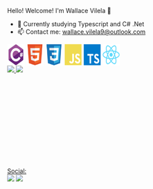 Hello! Welcome! I'm Wallace Vilela 👋
 
- 🌱 Currently studying Typescript and C# .Net
- 📫 Contact me: wallace.vilela9@outlook.com

<div style="display:block">
  <img align="center" alt="Csharp" height="50px" width="40px" src="https://raw.githubusercontent.com/devicons/devicon/master/icons/csharp/csharp-original.svg">
  <img align="center" alt="HTML" height="50px" width="40px" src="https://raw.githubusercontent.com/devicons/devicon/master/icons/html5/html5-original.svg">
  <img align="center" alt="-CSS" height="50px" width="40px" src="https://raw.githubusercontent.com/devicons/devicon/master/icons/css3/css3-original.svg">
  <img align="center" alt="Js" height="50px" width="40px" src="https://raw.githubusercontent.com/devicons/devicon/master/icons/javascript/javascript-plain.svg">
  <img align="center" alt="Ts" height="50px" width="40px" src="https://raw.githubusercontent.com/devicons/devicon/master/icons/typescript/typescript-plain.svg">
  <img align="center" alt="React" height="50px" width="40px" src="https://raw.githubusercontent.com/devicons/devicon/master/icons/react/react-original.svg">
</div>

<div>
  <a href="https://github.com/wallacevilela7">
  <img height="150em" src="https://github-readme-stats.vercel.app/api?username=wallacevilela7&show_icons=true&theme=aura_dark&include_all_commits=true&count_private=true"/>
  <img height="150em" src="https://github-readme-stats.vercel.app/api/top-langs/?username=wallacevilela7&layout=compact&langs_count=7&theme=aura_dark"/>
</div>

<div style="margin-top:200px"><br>
  Social:<br>
  <a href="https://www.linkedin.com/in/wallace-vilela-538728247/" target="_blank"><img src="https://img.shields.io/badge/-LinkedIn-%230077B5?style=for-the-   badge&logo=linkedin&logoColor=white" target="_blank"></a> 
    <a href="https://www.instagram.com/_wallacevilela/" target="_blank"><img src="https://img.shields.io/badge/-Instagram-%23E4405F?style=for-the-           badge&logo=instagram&logoColor=white" target="_blank"></a>
 </div>
